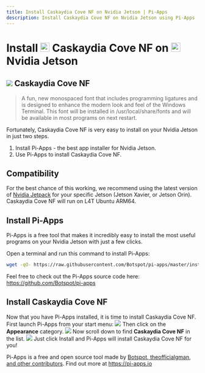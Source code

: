 ```yaml
---
title: Install Caskaydia Cove NF on Nvidia Jetson | Pi-Apps
description: Install Caskaydia Cove NF on Nvidia Jetson using Pi-Apps
---
```

<div class="simple-install-content content">

# Install <img src="/img/app-icons/Caskaydia Cove NF/icon-64.png" height=24> Caskaydia Cove NF on <img src=/img/other-icons/nvidia-icon.svg height=24> Nvidia Jetson

## <img src="/img/app-icons/Caskaydia Cove NF/icon-64.png"> Caskaydia Cove NF
> A fun, new monospaced font that includes programming ligatures and is designed to enhance the modern look and feel of the Windows Terminal.
> This font will be installed in /usr/local/share/fonts and will be available in most programs on next restart.

Fortunately, Caskaydia Cove NF is very easy to install on your Nvidia Jetson in just two steps.
1. Install Pi-Apps - the best app installer for Nvidia Jetson.
2. Use Pi-Apps to install Caskaydia Cove NF.
</div>
<div class="simple-install-content content">

## Compatibility
For the best chance of this working, we recommend using the latest version of [Nvidia Jetpack](https://developer.nvidia.com/embedded/jetpack-archive) for your specific Jetson (Jetson Xavier, or Jetson Orin).
Caskaydia Cove NF will run on L4T Ubuntu ARM64.
</div>
<div class="simple-install-content content">

## Install Pi-Apps

Pi-Apps is a free tool that makes it incredibly easy to install the most useful programs on your Nvidia Jetson with just a few clicks.

Open a terminal and run this command to install Pi-Apps:
```bash
wget -qO- https://raw.githubusercontent.com/Botspot/pi-apps/master/install | bash
```
Feel free to check out the Pi-Apps source code here: https://github.com/Botspot/pi-apps
</div>
<div class="simple-install-content content">

## Install Caskaydia Cove NF

Now that you have Pi-Apps installed, it is time to install Caskaydia Cove NF.
First launch Pi-Apps from your start menu:
<img src="/img/start-menu.png">
Then click on the <b>Appearance</b> category.
<img src="/img/category-selections/Appearance.png">
Now scroll down to find <b>Caskaydia Cove NF</b> in the list.
<img src="/img/app-icons/Caskaydia Cove NF/app-selection.png">
Just click Install and Pi-Apps will install Caskaydia Cove NF for you!
</div>
<div class="simple-install-content content">

Pi-Apps is a free and open source tool made by [Botspot, theofficialgman, and other contributors](/about/#contributors). Find out more at https://pi-apps.io
</div>
